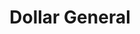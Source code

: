 ---
title: "Dollar General"
url: /carthage/dollar-general-south-grand-avenue/
shop: variety store
---
